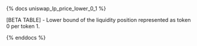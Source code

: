 {% docs uniswap_lp_price_lower_0_1 %}

[BETA TABLE] - Lower bound of the liquidity position represented as token 0 per token 1.

{% enddocs %}